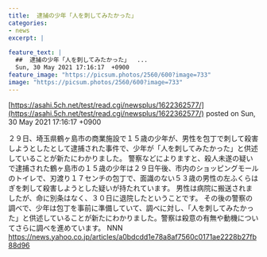 ```yaml
---
title:  逮捕の少年「人を刺してみたかった」  
categories:
- news
excerpt: |
  
feature_text: |
  ##  逮捕の少年「人を刺してみたかった」  ...
  Sun, 30 May 2021 17:16:17  +0900
feature_image: "https://picsum.photos/2560/600?image=733"
image: "https://picsum.photos/2560/600?image=733"
---
```


[https://asahi.5ch.net/test/read.cgi/newsplus/1622362577/](https://asahi.5ch.net/test/read.cgi/newsplus/1622362577/)
posted on Sun, 30 May 2021 17:16:17  +0900

<!--more-->

２９日、埼玉県鶴ヶ島市の商業施設で１５歳の少年が、男性を包丁で刺して殺害しようとしたとして逮捕された事件で、少年が「人を刺してみたかった」と供述していることが新たにわかりました。 警察などによりますと、殺人未遂の疑いで逮捕された鶴ヶ島市の１５歳の少年は２９日午後、市内のショッピングモールのトイレで、刃渡り１７センチの包丁で、面識のない５３歳の男性の左ふくらはぎを刺して殺害しようとした疑いが持たれています。 男性は病院に搬送されましたが、命に別条はなく、３０日に退院したということです。 その後の警察の調べで、少年は包丁を事前に準備していて、調べに対し、「人を刺してみたかった」と供述していることが新たにわかりました。警察は殺意の有無や動機についてさらに調べを進めています。 NNN https://news.yahoo.co.jp/articles/a0bdcdd1e78a8af7560c0171ae2228b27fb88d96
